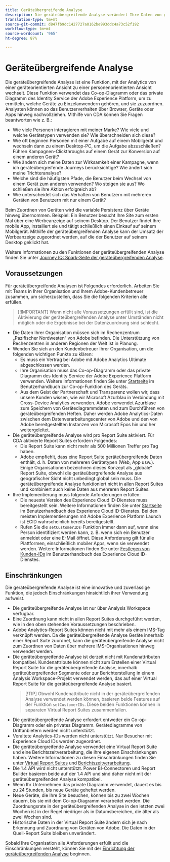 ```yaml
---
title: Geräteübergreifende Analyse
description: Die geräteübergreifende Analyse verändert Ihre Daten von geräteorientiert zu personenorientiert, indem sie Gerätedaten zuordnet.
translation-type: tm+mt
source-git-commit: d847fb9dc1427727a0162be993ddc4a73c52f192
workflow-type: tm+mt
source-wordcount: '965'
ht-degree: 87%

---
```



# Geräteübergreifende Analyse

Die geräteübergreifende Analyse ist eine Funktion, mit der Analytics von einer geräteorientierten Ansicht zu einer personenorientierten Ansicht wechselt. Diese Funktion verwendet das Co-op-Diagramm oder das private Diagramm des Identity Service der Adobe Experience Platform, um zu ermitteln, welche Geräte zu Einzelanwendern gehören, und sie zuzuordnen. Analysten können so das Benutzerverhalten über Browser, Geräte oder Apps hinweg nachvollziehen. Mithilfe von CDA können Sie Fragen beantworten wie z. B.:

* Wie viele Personen interagieren mit meiner Marke? Wie viele und welche Gerätetypen verwenden sie? Wie überschneiden sich diese?
* Wie oft beginnen Personen mit einer Aufgabe auf einem Mobilgerät und wechseln dann zu einem Desktop-PC, um die Aufgabe abzuschließen? Führen Kampagnen-Clickthroughs auf einem Gerät zur Konversion auf einem anderen Gerät?
* Wie ändern sich meine Daten zur Wirksamkeit einer Kampagne, wenn ich geräteübergreifende Journeys berücksichtige? Wie ändert sich meine Trichteranalyse?
* Welche sind die häufigsten Pfade, die Benutzer beim Wechsel von einem Gerät zum anderen verwenden? Wo steigen sie aus? Wo schließen sie ihre Aktion erfolgreich ab?
* Wie unterscheidet sich das Verhalten von Benutzern mit mehreren Geräten von Benutzern mit nur einem Gerät?

Beim Zuordnen von Geräten wird die variable Persistenz über Geräte hinweg übernommen. Beispiel: Ein Benutzer besucht Ihre Site zum ersten Mal über eine Werbeanzeige auf seinem Desktop. Der Benutzer findet Ihre mobile App, installiert sie und tätigt schließlich einen Einkauf auf seinem Mobilgerät. Mithilfe der geräteübergreifenden Analyse kann der Umsatz der Werbeanzeige zugeordnet werden, auf die der Benutzer auf seinem Desktop geklickt hat.

Weitere Informationen zu den Funktionen der geräteübergreifenden Analyse finden Sie unter [Journey IQ: Spark-Seite der geräteübergreifenden Analyse](http://adobe.ly/aacda).

## Voraussetzungen

Für geräteübergreifende Analysen ist Folgendes erforderlich. Arbeiten Sie mit Teams in Ihrer Organisation und Ihrem Adobe-Kundenbetreuer zusammen, um sicherzustellen, dass Sie die folgenden Kriterien alle erfüllen.

>[!IMPORTANT] Wenn nicht alle Voraussetzungen erfüllt sind, ist die Aktivierung der geräteübergreifenden Analyse unter Umständen nicht möglich oder die Ergebnisse bei der Datenzuordnung sind schlecht.

* Die Daten Ihrer Organisation müssen sich im Rechenzentrum „Pazifischer Nordwesten“ von Adobe befinden. Die Unterstützung von Rechenzentren in anderen Regionen der Welt ist in Planung.
* Wenden Sie sich an den Kundenbetreuer Ihrer Organisation, um die folgenden wichtigen Punkte zu klären:
   * Es muss ein Vertrag bei Adobe mit Adobe Analytics Ultimate abgeschlossen werden.
   * Ihre Organisation muss das Co-op-Diagramm oder das private Diagramm des Identity Service der Adobe Experience Platform verwenden. Weitere Informationen finden Sie unter [Startseite](https://docs.adobe.com/content/help/en/device-co-op/using/home.html) im Benutzerhandbuch zur Co-op-Funktion des Geräts.
   * Aus dem Geist der Partnerschaft und Transparenz wollen wir, dass unsere Kunden wissen, wie wir Microsoft Azurblau in Verbindung mit Cross-Device Analytics verwenden. Adobe verwendet Azurblase zum Speichern von Gerätediagrammdaten und zum Durchführen von geräteübergreifenden Heften. Daher werden Adobe Analytics-Daten zwischen dem Datenverarbeitungscenter von Adobe und den von Adobe bereitgestellten Instanzen von Microsoft Epos hin und her weitergeleitet.
* Die geräteübergreifende Analyse wird pro Report Suite aktiviert. Für CDA aktivierte Report Suites erfordern Folgendes:
   * Die Report Suite kann nicht mehr als 500 Millionen Treffer pro Tag haben.
   * Adobe empfiehlt, dass eine Report Suite geräteübergreifende Daten enthält, d. h. Daten von mehreren Gerätetypen (Web, App usw.). Einige Organisationen bezeichnen dieses Konzept als „globale“ Report Suite, obwohl die geräteübergreifende Analyse aus geografischer Sicht nicht unbedingt global sein muss. Die geräteübergreifende Analyse funktioniert nicht in allen Report Suites und kombiniert auch keine Daten aus mehreren Report Suites.
* Ihre Implementierung muss folgende Anforderungen erfüllen:
   * Die neueste Version des Experience Cloud ID-Dienstes muss bereitgestellt sein. Weitere Informationen finden Sie unter [Startseite](https://docs.adobe.com/content/help/de-DE/id-service/using/home.html) im Benutzerhandbuch des Experience Cloud ID-Dienstes. Bei den meisten Implementierungen mit Adobe Experience Platform Launch ist ECID wahrscheinlich bereits bereitgestellt.
   * Rufen Sie die `setCustomerIDs`-Funktion immer dann auf, wenn eine Person identifiziert werden kann, z. B. wenn sich ein Benutzer anmeldet oder eine E-Mail öffnet. Diese Anforderung gilt für alle Plattformen, einschließlich mobiler Apps, wenn sie verwendet werden. Weitere Informationen finden Sie unter [Festlegen von Kunden-IDs](https://docs.adobe.com/content/help/de-DE/id-service/using/id-service-api/methods/setcustomerids.html) im Benutzerhandbuch des Experience Cloud ID-Dienstes.

## Einschränkungen

Die geräteübergreifende Analyse ist eine innovative und zuverlässige Funktion, die jedoch Einschränkungen hinsichtlich ihrer Verwendung aufweist.

* Die geräteübergreifende Analyse ist nur über Analysis Workspace verfügbar.
* Eine Zuordnung kann nicht in allen Report Suites durchgeführt werden, wie in den oben stehenden Voraussetzungen beschrieben.
* Adobe Analytics-Report Suites können nicht mit mehr als einem IMS-Tag verknüpft werden. Da die geräteübergreifende Analyse Geräte innerhalb einer Report Suite zuordnet, kann die geräteübergreifende Analyse nicht zum Zuordnen von Daten über mehrere IMS-Organisationen hinweg verwendet werden.
* Die geräteübergreifende Analyse ist derzeit nicht mit Kundenattributen kompatibel. Kundenattribute können nicht zum Erstellen einer Virtual Report Suite für die geräteübergreifende Analyse, innerhalb geräteübergreifender Segmente oder zur Berichterstellung in einem Analysis Workspace-Projekt verwendet werden, das auf einer Virtual Report Suite für die geräteübergreifende Analyse basiert.
   > [!TIP] Obwohl Kundenattribute nicht in der geräteübergreifenden Analyse verwendet werden können, basieren beide Features auf der Funktion `setCustomerIDs`. Diese beiden Funktionen können in separaten Virtual Report Suites zusammenfallen.
* Die geräteübergreifende Analyse erfordert entweder ein Co-op-Diagramm oder ein privates Diagramm. Gerätediagramme von Drittanbietern werden nicht unterstützt.
* Veraltete Analytics-IDs werden nicht unterstützt. Nur Besucher mit Experience Cloud IDs werden zugeordnet.
* Die geräteübergreifende Analyse verwendet eine Virtual Report Suite und eine Berichtszeitverarbeitung, die ihre eigenen Einschränkungen haben. Weitere Informationen zu diesen Einschränkungen finden Sie unter [Virtual Report Suites](../vrs/vrs-about.md) und [Berichtszeitverarbeitung](../vrs/vrs-report-time-processing.md).
* Die 1.4 API wird nicht unterstützt. Power BI-Connectoren und Report Builder basieren beide auf der 1.4 API und sind daher nicht mit der geräteübergreifenden Analyse kompatibel.
* Wenn Ihr Unternehmen das private Diagramm verwendet, dauert es bis zu 24 Stunden, bis neue Geräte geheftet werden.
* Neue Geräte, die Ihre Site besuchen, können bis zu zwei Wochen dauern, bis sie mit dem Co-op-Diagramm verarbeitet werden. Die Zuordnungsrate in der geräteübergreifenden Analyse in den letzten zwei Wochen ist in der Regel niedriger als in Datumsbereichen, die älter als zwei Wochen sind.
* Historische Daten in der Virtual Report Suite ändern sich je nach Erkennung und Zuordnung von Geräten von Adobe. Die Daten in der Quell-Report Suite bleiben unverändert.

Sobald Ihre Organisation alle Anforderungen erfüllt und die Einschränkungen versteht, können Sie mit der [Einrichtung der geräteübergreifenden Analyse](cda-setup.md) beginnen.
